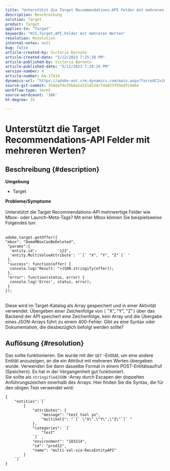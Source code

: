 ```yaml
---
title: "Unterstützt die Target Recommendations-API Felder mit mehreren Werten?"
description: Beschreibung
solution: Target
product: Target
applies-to: "Target"
keywords: "KCS,Target,API,Felder mit mehreren Werten"
resolution: Resolution
internal-notes: null
bug: false
article-created-by: Victoria Barnato
article-created-date: "5/12/2023 7:25:38 PM"
article-published-by: Victoria Barnato
article-published-date: "5/12/2023 7:29:19 PM"
version-number: 4
article-number: KA-17414
dynamics-url: "https://adobe-ent.crm.dynamics.com/main.aspx?forceUCI=1&pagetype=entityrecord&etn=knowledgearticle&id=8526cec3-faf0-ed11-8849-6045bd006ce9"
source-git-commit: 35dee74e35b6a1a221d124c7da023f93edfc4e6e
workflow-type: tm+mt
source-wordcount: '166'
ht-degree: 3%

---
```


# Unterstützt die Target Recommendations-API Felder mit mehreren Werten?

## Beschreibung {#description}

<b>Umgebung</b>
- Target


<b>Probleme/Symptome</b>
<br><br>Unterstützt die Target Recommendations-API mehrwertige Felder wie Mbox- oder Launch-Meta-Tags? Mit einer Mbox können Sie beispielsweise Folgendes tun:<br><br>

```
adobe.target.getOffer({
"mbox": "DemoMBoxCanBeDeleted",
 "params":{
  'entity.id':         '123',   
  'entity.MultiValueAttribute': '`[` "X", "Y", "Z"`]` '
 },
 "success": function(offer) {
  console.log("Result: "+JSON.stringify(offer));
 },
 "error": function(status, error) {
  console.log('Error', status, error);
 }
});
```

<br>Diese wird im Target-Katalog als Array gespeichert und in einer Aktivität verwendet. Übergeben einer Zeichenfolge von `[` &quot;X&quot;, &quot;Y&quot;, &quot;Z&quot;`]`  über das Backend der API speichert eine Zeichenfolge, kein Array und die Übergabe eines JSON-Arrays führt zu einem 400-Fehler. Gibt es eine Syntax oder Dokumentation, die diesbezüglich befolgt werden sollte?

## Auflösung {#resolution}


Das sollte funktionieren. Sie wurde mit der `GET` -Entität, um eine andere Entität anzuzeigen, an die ein Attribut mit mehreren Werten übergeben wurde. Verwenden Sie dann dasselbe Format in einem POST-Entitätsaufruf (Speichern). Es hat in der Vergangenheit gut funktioniert.
<br>Sie sollte als `stringifiedJSON` -Array durch Escapen der doppelten Anführungszeichen innerhalb des Arrays. Hier finden Sie die Syntax, die für den obigen Test verwendet wird:<br>

```
{
    "entities":`[` 
        {
            "attributes": {
                "message": "test tool yo",
                "multiVal1": "`[` \"X\",\"Y\",\"Z\"`]` "
            },
            "categories": `[` 
                "test"
            `]` ,
            "environment": "183214",
            "id": "prod12",
            "name": "multi-val-via-RecsEntityAPI"
        }
    `]` 
}
```

